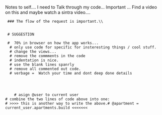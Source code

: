   Notes to self....
    I need to Talk through my code...  Important ...
     Find a video on this and maybe watch a sintra video....
     
     ### The flow of the request is important.\\


     # SUGGESTION

     #  70% in browser on how the app works... 
      # only use code for specific for insteresting things / cool stuff.
      # change the views...
      # remove the commments in the code
      # indentation is nice.
      # use the blank lines spanrly
      # remove all commented out code.
      # verbage =  Watch your time and dont deep done details

      


        # asign @user to current user
    # combine the two lines of code above into one:
    # >>>> this is another way to write the above.# @apartment =  current_user.apartments.build <<<<<<<
 